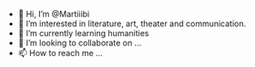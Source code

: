 - 👋 Hi, I’m @Martiiibi
- 👀 I’m interested in literature, art, theater and communication. 
- 🌱 I’m currently learning humanities
- 💞️ I’m looking to collaborate on ...
- 📫 How to reach me ...

<!---
Martiiibi/Martiiibi is a ✨ special ✨ repository because its `README.md` (this file) appears on your GitHub profile.
You can click the Preview link to take a look at your changes.
--->
